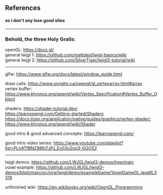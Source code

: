 ## References
#### so i don't any lose good sites

---

### Behold, the three Holy Grails:

openGL: https://docs.gl/ \
general lwjgl 1: https://github.com/mattdesl/lwjgl-basics/wiki \
general lwjgl 2: https://github.com/SilverTiger/lwjgl3-tutorial/wiki

---

glfw: https://www.glfw.org/docs/latest/window_guide.html

draw calls: https://www.songho.ca/opengl/gl_vertexarray.html#array \
vertex buffer: https://www.khronos.org/opengl/wiki/Vertex_Specification#Vertex_Buffer_Object

shaders: https://shader-tutorial.dev/ \
https://learnopengl.com/Getting-started/Shaders \
https://docs.tizen.org/application/native/guides/graphics/vertex-shader/, https://www.khronos.org/opengl/wiki/Shader

good intro & good advanced concepts: https://learnopengl.com/

good intro video series: https://www.youtube.com/playlist?list=PLlrATfBNZ98foTJPJ_Ev03o2oq3-GGOS2

---

lwjgl demos: https://github.com/LWJGL/lwjgl3-demos/tree/main \
voxel example: https://github.com/LWJGL/lwjgl3-demos/blob/main/src/org/lwjgl/demo/exampleGame/VoxelGameGL.java#L3319

unfinished wiki: https://en.wikibooks.org/wiki/OpenGL_Programming